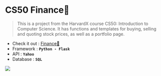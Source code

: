 # CS50 Finance🤑

> This is a project from the HarvardX course CS50: Introduction to Computer Science. It has functions and templates for buying, selling and quoting stock prices, as well as a portfolio page.

* Check it out : [Finance🤑](https://finance.cs50.net/)
* Framework : **`Python - Flask`**
* API : **`Yahoo`**
* Database : **`SQL`**

<img src="https://github.com/Kaicheng1995/finance/finance.png">
